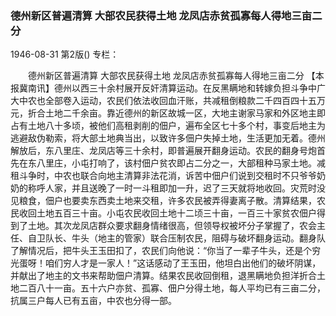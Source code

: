### 德州新区普遍清算  大部农民获得土地  龙凤店赤贫孤寡每人得地三亩二分

1946-08-31
第2版()
专栏：

　　德州新区普遍清算
    大部农民获得土地
    龙凤店赤贫孤寡每人得地三亩二分
    【本报冀南讯】德州以西三十余村展开反奸清算运动。在反黑瞒地和转嫁负担斗争中广大中农也全部卷入运动，农民们依法收回血汗账，共减租倒粮款二千四百四十五万元，折合土地二千余亩。靠近德州的新区故城一区，大地主谢家马家和外区地主即占有土地八十多顷，被他们高租剥削的佃户，遍布全区七十多个村，事变后地主为逃避敌伪勒索，将大部土地典当出，以致许多佃户失掉土地，生活更加无着。德州解放后，东八里庄、龙凤店等三十余村，即普遍展开翻身运动。农民的翻身号炮首先在东八里庄，小屯打响了，该村佃户贫农即占二分之一，大部租种马家土地。减租斗争时，中农也联合向地主清算非法花消，诉苦中佃户们说到交租时不只爷爷奶奶的称呼人家，并且送晚了一时一斗租即加一升，迟了三天就将地收回。灾荒时没见粮食，佃户也要卖东西卖土地来交租，许多农民被弄得妻离子散。清算结果，农民收回土地五百三十亩。小屯农民收回土地十二顷三十亩，一百三十家贫农佃户得到了土地。其次龙凤店群众要求翻身情绪很高，但领导权被坏分子掌握了，农会主任、自卫队长、牛头（地主的管家）联合压制农民，阻碍与破坏翻身运动。翻身队了解情况后，把牛头王玉田扣了，农民们向他说：“你当了一辈子牛头，还是个穷光蛋呀！咱们穷人才是一家人！”这话感动了王玉田，他坦白出他们的破坏阴谋，并献出了地主的文书来帮助佃户清算。结果农民收回倒租，退黑瞒地负担洋折合土地二百八十一亩。五十六户亦贫、孤寡、佃户分得土地，每人平均已有三亩二分，抗属三户每人已有五亩，中农也分得一部。
